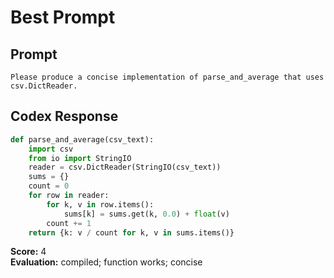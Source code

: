 # Best Prompt

## Prompt
```
Please produce a concise implementation of parse_and_average that uses csv.DictReader.
```

## Codex Response
```python
def parse_and_average(csv_text):
    import csv
    from io import StringIO
    reader = csv.DictReader(StringIO(csv_text))
    sums = {}
    count = 0
    for row in reader:
        for k, v in row.items():
            sums[k] = sums.get(k, 0.0) + float(v)
        count += 1
    return {k: v / count for k, v in sums.items()}
```

**Score:** 4  
**Evaluation:** compiled; function works; concise

